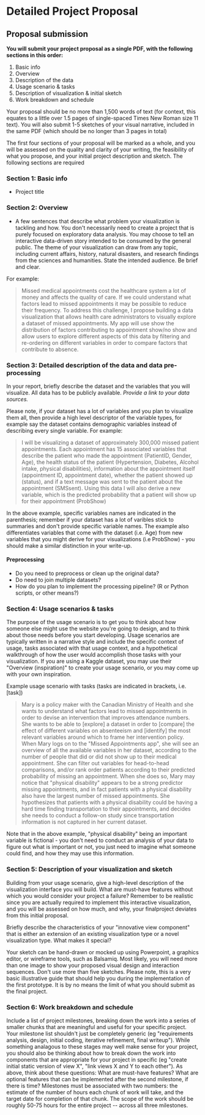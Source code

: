 # Detailed Project Proposal

## Proposal submission

**You will submit your project proposal as a single PDF, with the following sections in this order:**

1. Basic info
2. Overview
3. Description of the data
4. Usage scenario & tasks
5. Description of visualization & initial sketch
6. Work breakdown and schedule

Your proposal should be no more than 1,500 words of text (for context, this equates to a little over 1.5 pages of single-spaced Times New Roman size 11 text). You will also submit 1-5 sketches of your visual narrative, included in the same PDF (which should be no longer than 3 pages in total)

The first four sections of your proposal will be marked as a whole, and you will be assessed on the quality and clarity of your writing, the feasibility of what you propose, and your initial project description and sketch. The following sections are required

### Section 1: Basic info

- Project title

### Section 2: Overview

- A few sentences that describe what problem your visualization is tackling and how. You don't necessarily need to create a project that is purely focused on exploratory data analysis. You may choose to tell an interactive data-driven story intended to be consumed by the general public. The theme of your visualization can draw from any topic, including current affairs, history, natural disasters, and research findings from the sciences and humanities. State the intended audience. Be brief and clear.

For example:

>  Missed medical appointments cost the healthcare system a lot of money and affects the quality of care. If we could understand what factors lead to missed appointments it may be possible to reduce their frequency. To address this challenge, I propose building a data visualization that allows health care administrators to visually explore a dataset of missed appointments. My app will use show the distribution
> of factors contributing to appointment show/no show and allow users to explore different aspects of this data by filtering and re-ordering on different variables in order to compare factors that contribute to absence.

### Section 3: Detailed description of the data and data pre-processing

In your report, briefly describe the dataset and the variables that you will visualize. All data has to be publicly available. *Provide a link to your data sources.*

Please note, if your dataset has a lot of variables and you plan to visualize them all, then provide a high level descriptor of the variable types, for example say the dataset contains demographic variables instead of describing every single variable. For example: 

> I will be visualizing a dataset of approximately 300,000 missed patient appointments. Each appointment has 15 associated variables that describe the patient who made the appointment (PatientID, Gender, Age), the health status of the patient (Hypertension, Diabetes, Alcohol intake, physical disabilities), information about the appointment itself (appointment ID, appointment date), whether the patient showed up (status), and if a text message was sent to the patient about the appointment (SMSsent). Using this data I will also derive a new variable, which is the predicted probability that a patient will show up for their appointment (ProbShow)

In the above example, specific variables names are indicated in the parenthesis; remember if your dataset has a lot of varibles stick to summaries and don't provide specific variable names. The example also differentiates variables that come with the dataset (i.e. Age) from new variables that you might derive for your visualizations (i.e ProbShow) - you should make a similar distinction in your write-up.

#### Preprocessing

* Do you need to preprocess or clean up the original data? 
* Do need to join multiple datasets? 
* How do you plan to implement the processing pipeline? (R or Python scripts, or other means?)

### Section 4: Usage scenarios & tasks

The purpose of the usage scenario is to get you to think about how someone else might use the website you're going to design, and to think about those needs before you start developing. Usage scenarios are typically written in a narrative style and include the specific context of usage, tasks associated with that
usage context, and a hypothetical walkthrough of how the user would accomplish those tasks with your visualization. If you are using a Kaggle dataset, you may use their "Overview (inspiration)" to create your usage scenario, or you may come up with your own inspiration.

Example usage scenario with tasks (tasks are indicated in brackets, i.e. [task])

> Mary is a policy maker with the Canadian Ministry of Health and she wants to understand what factors lead to missed appointments in order to devise an intervention that improves attendance numbers. She wants to be able to [explore] a dataset in order to [compare] the effect of different variables on absenteeism and [identify] the most relevant variables around which to frame her intervention policy.
> When Mary logs on to the "Missed Appointments app", she will see an overview of all the available variables in her dataset, according to the number of people that did or did not show up to their medical appointment. She can filter out variables for head-to-head comparisons, and/or rank order patients according to their predicted probability of missing an appointment. When she does so, Mary may notice
> that "physical disability" appears to be a strong predictor missing appointments, and in fact patients with a physical disability also have the largest number of missed appointments. She hypothesizes that patients with a physical disability could be having a hard time finding transportation to their appointments, and decides she needs to conduct a follow-on study since transportation information is not captured in her current dataset.

Note that in the above example, "physical disability" being an important variable is fictional - you don't need to conduct an analysis of your data to figure out what is important or not, you just need to imagine what someone could find, and how they may use this information.

### Section 5: Description of your visualization and sketch

Building from your usage scenario, give a high-level description of the visualization interface you will build. What are must-have features without which you would consider your project a failure? Remember to be realistic since you are actually required to implement this interactive visualization, and you will be assessed on
how much, and why, your finalproject deviates from this initial proposal.


Briefly describe the characteristics of your "innovative view component" that is either an extension of an existing visualization type or a novel visualization type. What makes it special?


Your sketch can be hand-drawn or mocked up using Powerpoint, a graphics editor, or wireframe tools, such as Balsamiq. Most likely, you will need more than one image to show your proposed visual design and interaction sequences. Don't use more than five sketches. Please note, this is a very basic illustrative guide that should help you during the implementation of the first prototype. It is by no means the limit of what you should submit as the final project.

### Section 6: Work breakdown and schedule

Include a list of project milestones, breaking down the work into a series of smaller chunks that are meaningful and useful for your specific project. Your milestone list shouldn't just be completely generic (eg "requirements analysis, design, initial coding, iterative refinement, final writeup"). While something analagous to these stages may well make sense for your project, you should also be thinking about how to break down the work into components that are appropriate for your project in specific (eg "create initial static version of view X", "link views X and Y to each other"). As above, think about these questions: What are must-have features? What are optional features that can be implemented after the second milestone, if there is time? Milestones must be associated with two numbers: the estimate of the number of hours each chunk of work will take, and the target date for completion of that chunk. 
The scope of the work should be roughly 50-75 hours for the entire project -- across all three milestones.
